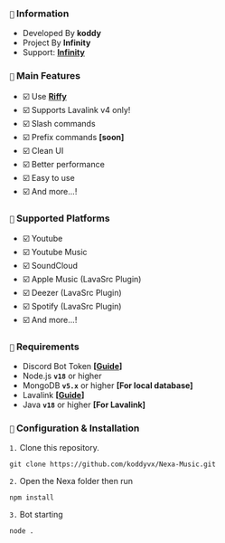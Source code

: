 ### `🔰` Information

- Developed By **koddy**
- Project By **Infinity**
- Support: **[Infinity](https://discord.gg/fbu64BmPFD)**

### `📢` Main Features

-   ☑️ Use **[Riffy](https://github.com/riffy-team/riffy.git)**
-   ☑️ Supports Lavalink v4 only!
-   ☑️ Slash commands
-   ☑️ Prefix commands **[soon]**
-   ☑️ Clean UI
-   ☑️ Better performance
-   ☑️ Easy to use
-   ☑️ And more...!

### `🎵` Supported Platforms

-   ☑️ Youtube
-   ☑️ Youtube Music
-   ☑️ SoundCloud
-   ☑️ Apple Music (LavaSrc Plugin)
-   ☑️ Deezer (LavaSrc Plugin)
-   ☑️ Spotify (LavaSrc Plugin)
-   ☑️ And more...!

### `📌` Requirements

-   Discord Bot Token **[[Guide](https://discordjs.guide/preparations/setting-up-a-bot-application.html#creating-your-bot)]**
-   Node.js **`v18`** or higher
-   MongoDB **`v5.x`** or higher **[For local database]**
-   Lavalink **[[Guide](https://lavalink.dev/)]**
-   Java **`v18`** or higher **[For Lavalink]**

### `🚀` Configuration & Installation

`1.` Clone this repository.

```
git clone https://github.com/koddyvx/Nexa-Music.git
```

`2.` Open the Nexa folder then run

```
npm install
```

`3.` Bot starting

```
node .
```
